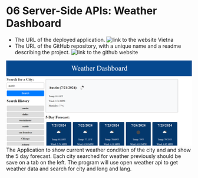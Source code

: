 # 06 Server-Side APIs: Weather Dashboard
* The URL of the deployed application.
![link to the website](https://thegreatwall88.github.io/Weather-Dashboard/)
Vietna
* The URL of the GitHub repository, with a unique name and a readme describing the project.
![link to the github website](https://github.com/thegreatwall88/Weather-Dashboard)


![Screenshot of weather board](./assets/images/Screenshot%202024-07-21%20194453.png)
The Application to show current weather condition of the city and and show the 5 day forecast. Each city searched for weather previously should be save on a tab on the left. The program will use open weather api to get weather data and search for city and long and lang.